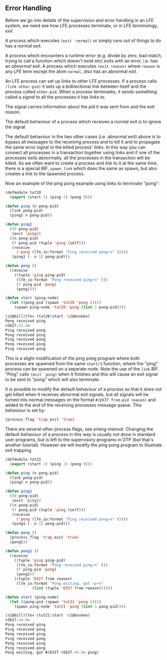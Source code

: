 ## Error Handling

Before we go into details of the supervision and error handling in an LFE system, we need see how LFE processes terminate, or in LFE terminology, *exit*.

A process which executes ``(exit 'normal)`` or simply runs out of things to do has a *normal* exit.

A process which encounters a runtime error (e.g. divide by zero, bad match, trying to call a function which doesn't exist etc) exits with an error, i.e. has an *abnormal* exit. A process which executes ``(exit reason)`` where ``reason`` is any LFE term except the atom ``normal``, also has an abnormal exit.

An LFE process can set up links to other LFE processes. If a process calls ``(link other-pid)`` it sets up a bidirectional link between itself and the process called ``other-pid``. When a process terminates, it sends something called a *signal* to all the processes it has links to.

The signal carries information about the pid it was sent from and the exit reason.

The default behaviour of a process which receives a normal exit is to ignore the signal.

The default behaviour in the two other cases (i.e. abnormal exit) above is to bypass all messages to the receiving process and to kill it and to propagate the same error signal to the killed process' links. In this way you can connect all processes in a transaction together using links and if one of the processes exits abnormally, all the processes in the transaction will be killed. As we often want to create a process and link to it at the same time, there is a special BIF, ``spawn_link`` which does the same as spawn, but also creates a link to the spawned process.

Now an example of the ping pong example using links to terminate "pong":

```lisp
(defmodule tut20
  (export (start 1) (ping 2) (pong 0)))

(defun ping (n pong-pid)
  (link pong-pid)
  (ping1 n pong-pid))

(defun ping1
  ((0 pong-pid)
   (exit 'ping))
  ((n pong-pid)
   (! pong-pid (tuple 'ping (self)))
   (receive
     ('pong (lfe_io:format "Ping received pong~n" ())))
   (ping1 (- n 1) pong-pid)))

(defun pong ()
  (receive
    ((tuple 'ping ping-pid)
     (lfe_io:format "Pong received ping~n" ())
     (! ping-pid 'pong)
     (pong))))

(defun start (ping-node)
  (let ((pong-pid (spawn 'tut20 'pong ())))
    (spawn ping-node 'tut20 'ping (list 3 pong-pid))))
```

```lisp
(s1@bill)lfe> (tut20:start 's2@kosken)
Pong received ping
<5627.43.0>
Ping received pong
Pong received ping
Ping received pong
Pong received ping
Ping received pong
```

This is a slight modification of the ping pong program where both processes are spawned from the same ``start/1`` function, where the "ping" process can be spawned on a separate node. Note the use of the ``link`` BIF. "Ping" calls ``(exit `ping)`` when it finishes and this will cause an exit signal to be sent to "pong" which will also terminate.

It is possible to modify the default behaviour of a process so that it does not get killed when it receives abnormal exit signals, but all signals will be turned into normal messages on the format ``#(EXIT from-pid reason)`` and added to the end of the receiving processes message queue. This behaviour is set by:

```lisp
(process_flag 'trap_exit 'true)
```

There are several other process flags, see *erlang manual*. Changing the default behaviour of a process in this way is usually not done in standard user programs, but is left to the supervisory programs in OTP (but that's another tutorial). However we will modify the ping pong program to illustrate exit trapping.

```lisp
(defmodule tut21
  (export (start 1) (ping 2) (pong 0)))

(defun ping (n pong-pid)
  (link pong-pid)
  (ping1 n pong-pid))

(defun ping1
  ((0 pong-pid)
   (exit 'ping))
  ((n pong-pid)
   (! pong-pid (tuple 'ping (self)))
   (receive
     ('pong (lfe_io:format "Ping received pong~n" ())))
   (ping1 (- n 1) pong-pid)))

(defun pong ()
  (process_flag 'trap_exit 'true)
  (pong1))

(defun pong1 ()
  (receive
    ((tuple 'ping ping-pid)
     (lfe_io:format "Pong received ping~n" ())
     (! ping-pid 'pong)
     (pong1))
    ((tuple 'EXIT from reason)
     (lfe_io:format "Pong exiting, got ~p~n"
		    (list (tuple 'EXIT from reason))))))

(defun start (ping-node)
  (let ((pong-pid (spawn 'tut21 'pong ())))
    (spawn ping-node 'tut21 'ping (list 3 pong-pid))))
```

```lisp
(s1@bill)lfe> (tut21:start 's2@kosken)
<5627.44.0>
Pong received ping
Ping received pong
Pong received ping
Ping received pong
Pong received ping
Ping received pong
Pong exiting, got #(EXIT <5627.44.0> ping)
```
